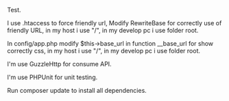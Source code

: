 Test.

I use .htaccess to force friendly url, Modify RewriteBase for correctly use of friendly URL, in my host i use "/", in my develop pc i use folder root.

In config/app.php modify $this->base_url in function __base_url for show correctly css, in my host i use "/", in my develop pc i use folder root.

I'm use GuzzleHttp for consume API.

I'm use PHPUnit for unit testing.

Run composer update to install all dependencies.